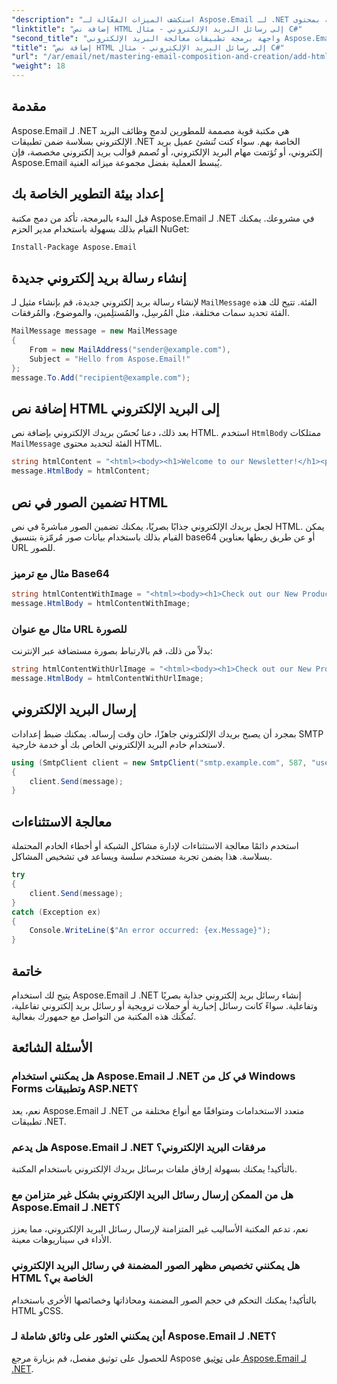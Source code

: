 ```yaml
---
"description": "استكشف الميزات الفعّالة لـ Aspose.Email لـ .NET في هذا الدليل المُفصّل. تعلّم كيفية إنشاء وتخصيص وإرسال رسائل بريد إلكتروني احترافية بمحتوى HTML وصور مُضمّنة."
"linktitle": "إضافة نص HTML إلى رسائل البريد الإلكتروني - مثال C#"
"second_title": "واجهة برمجة تطبيقات معالجة البريد الإلكتروني Aspose.Email .NET"
"title": "إضافة نص HTML إلى رسائل البريد الإلكتروني - مثال C#"
"url": "/ar/email/net/mastering-email-composition-and-creation/add-html-body-to-emails-csharp-example/"
"weight": 18
---
```


## مقدمة

Aspose.Email لـ .NET هي مكتبة قوية مصممة للمطورين لدمج وظائف البريد الإلكتروني بسلاسة ضمن تطبيقات .NET الخاصة بهم. سواء كنت تُنشئ عميل بريد إلكتروني، أو تُؤتمت مهام البريد الإلكتروني، أو تُصمم قوالب بريد إلكتروني مخصصة، فإن Aspose.Email يُبسط العملية بفضل مجموعة ميزاته الغنية.

## إعداد بيئة التطوير الخاصة بك

قبل البدء بالبرمجة، تأكد من دمج مكتبة Aspose.Email لـ .NET في مشروعك. يمكنك القيام بذلك بسهولة باستخدام مدير الحزم NuGet:

```bash
Install-Package Aspose.Email
```

## إنشاء رسالة بريد إلكتروني جديدة

لإنشاء رسالة بريد إلكتروني جديدة، قم بإنشاء مثيل لـ `MailMessage` الفئة. تتيح لك هذه الفئة تحديد سمات مختلفة، مثل المُرسِل، والمُستلِمين، والموضوع، والمُرفقات.

```csharp
MailMessage message = new MailMessage
{
    From = new MailAddress("sender@example.com"),
    Subject = "Hello from Aspose.Email!"
};
message.To.Add("recipient@example.com");
```

## إضافة نص HTML إلى البريد الإلكتروني

بعد ذلك، دعنا نُحسّن بريدك الإلكتروني بإضافة نص HTML. استخدم `HtmlBody` ممتلكات `MailMessage` الفئة لتحديد محتوى HTML.

```csharp
string htmlContent = "<html><body><h1>Welcome to our Newsletter!</h1><p>This is a sample HTML email body.</p></body></html>";
message.HtmlBody = htmlContent;
```

## تضمين الصور في نص HTML

لجعل بريدك الإلكتروني جذابًا بصريًا، يمكنك تضمين الصور مباشرةً في نص HTML. يمكن القيام بذلك باستخدام بيانات صور مُرمّزة بتنسيق base64 أو عن طريق ربطها بعناوين URL للصور.

### مثال مع ترميز Base64

```csharp
string htmlContentWithImage = "<html><body><h1>Check out our New Product!</h1><img src='data:image/jpeg;base64,/9j...'></body></html>";
message.HtmlBody = htmlContentWithImage;
```

### مثال مع عنوان URL للصورة

بدلاً من ذلك، قم بالارتباط بصورة مستضافة عبر الإنترنت:

```csharp
string htmlContentWithUrlImage = "<html><body><h1>Check out our New Product!</h1><img src='https://example.com/image.jpg'></body></html>";
message.HtmlBody = htmlContentWithUrlImage;
```

## إرسال البريد الإلكتروني

بمجرد أن يصبح بريدك الإلكتروني جاهزًا، حان وقت إرساله. يمكنك ضبط إعدادات SMTP لاستخدام خادم البريد الإلكتروني الخاص بك أو خدمة خارجية.

```csharp
using (SmtpClient client = new SmtpClient("smtp.example.com", 587, "username", "password"))
{
    client.Send(message);
}
```

## معالجة الاستثناءات

استخدم دائمًا معالجة الاستثناءات لإدارة مشاكل الشبكة أو أخطاء الخادم المحتملة بسلاسة. هذا يضمن تجربة مستخدم سلسة ويساعد في تشخيص المشاكل.

```csharp
try
{
    client.Send(message);
}
catch (Exception ex)
{
    Console.WriteLine($"An error occurred: {ex.Message}");
}
```

## خاتمة

يتيح لك استخدام Aspose.Email لـ .NET إنشاء رسائل بريد إلكتروني جذابة بصريًا وتفاعلية. سواءً كانت رسائل إخبارية أو حملات ترويجية أو رسائل بريد إلكتروني تفاعلية، تُمكّنك هذه المكتبة من التواصل مع جمهورك بفعالية.

## الأسئلة الشائعة

### هل يمكنني استخدام Aspose.Email لـ .NET في كل من Windows Forms وتطبيقات ASP.NET؟
نعم، يعد Aspose.Email لـ .NET متعدد الاستخدامات ومتوافقًا مع أنواع مختلفة من تطبيقات .NET.

### هل يدعم Aspose.Email لـ .NET مرفقات البريد الإلكتروني؟
بالتأكيد! يمكنك بسهولة إرفاق ملفات برسائل بريدك الإلكتروني باستخدام المكتبة.

### هل من الممكن إرسال رسائل البريد الإلكتروني بشكل غير متزامن مع Aspose.Email لـ .NET؟
نعم، تدعم المكتبة الأساليب غير المتزامنة لإرسال رسائل البريد الإلكتروني، مما يعزز الأداء في سيناريوهات معينة.

### هل يمكنني تخصيص مظهر الصور المضمنة في رسائل البريد الإلكتروني HTML الخاصة بي؟
بالتأكيد! يمكنك التحكم في حجم الصور المضمنة ومحاذاتها وخصائصها الأخرى باستخدام HTML وCSS.

### أين يمكنني العثور على وثائق شاملة لـ Aspose.Email لـ .NET؟
للحصول على توثيق مفصل، قم بزيارة مرجع Aspose على [توثيق Aspose.Email لـ .NET](https://reference.aspose.com/email/net/).
